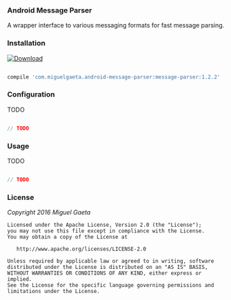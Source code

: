 ### Android Message Parser

A wrapper interface to various messaging formats for fast message parsing.

### Installation

[![Download](https://api.bintray.com/packages/mrkcsc/maven/com.miguelgaeta.message-parser/images/download.svg)](https://bintray.com/mrkcsc/maven/com.miguelgaeta.message-parser/_latestVersion)

```groovy

compile 'com.miguelgaeta.android-message-parser:message-parser:1.2.2'

```

### Configuration

TODO

```java

// TODO

```

### Usage

TODO

```java

// TODO

```

### License

*Copyright 2016 Miguel Gaeta*

    Licensed under the Apache License, Version 2.0 (the "License");
    you may not use this file except in compliance with the License.
    You may obtain a copy of the License at

       http://www.apache.org/licenses/LICENSE-2.0

    Unless required by applicable law or agreed to in writing, software
    distributed under the License is distributed on an "AS IS" BASIS,
    WITHOUT WARRANTIES OR CONDITIONS OF ANY KIND, either express or implied.
    See the License for the specific language governing permissions and
    limitations under the License.
